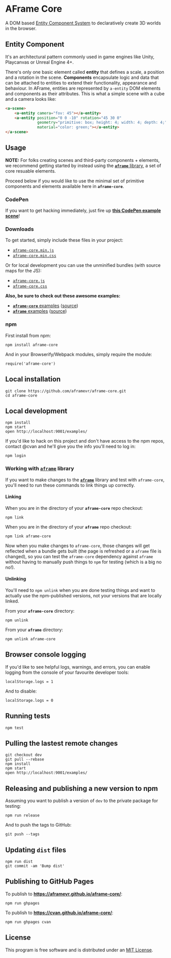 # AFrame Core

A DOM based [Entity Component System](https://en.wikipedia.org/wiki/Entity_component_system) to declaratively create 3D worlds in the browser.

## Entity Component

It's an architectural pattern commonly used in game engines like Unity, Playcanvas or Unreal Engine 4+.

There's only one basic element called **entity** that defines a scale, a position and a rotation in the scene. **Components** encapsulate logic and data that can be attached to entities to extend their functionality, appearance and behaviour. In AFrame, entities are represented by ```a-entity``` DOM elements and components as their attributes. This is what a simple scene with a cube and a camera looks like:

````html
<a-scene>
    <a-entity camera="fov: 45"></a-entity>
    <a-entity position="0 0 -10" rotation="45 30 0"
              geometry="primitive: box; height: 4; width: 4; depth: 4;"
              material="color: green;"></a-entity>
</a-scene>
````

## Usage

__NOTE:__ For folks creating scenes and third-party components + elements, we recommend getting started by instead using the [__`aframe`__ library](https://github.com/aframevr/aframe), a set of core resuable elements.

Proceed below if you would like to use the minimal set of primitive components and elements available here in __`aframe-core`__.

### CodePen

If you want to get hacking immediately, just fire up __[this CodePen example scene](http://codepen.io/team/mozvr/pen/df736964b5ee14288a18199d4e27afe3?editors=100)__!

### Downloads

To get started, simply include these files in your project:

* [`aframe-core.min.js`](dist/aframe-core.min.js)
* [`aframe-core.min.css`](dist/aframe-core.min.css)

Or for local development you can use the unminified bundles (with source maps for the JS):

* [`aframe-core.js`](dist/aframe-core.js)
* [`aframe-core.css`](dist/aframe-core.css)

__Also, be sure to check out these awesome examples:__

* [__`aframe-core`__ examples](http://aframevr.github.io/aframe-core/examples/) ([source](https://github.com/aframevr/aframe-core/tree/master/examples/))
* [__`aframe`__ examples](http://aframevr.github.io/aframe/examples/) ([source](https://github.com/aframevr/aframe/tree/master/examples/))

### npm

First install from npm:

    npm install aframe-core

And in your Browserify/Webpack modules, simply require the module:

    require('aframe-core')

## Local installation

    git clone https://github.com/aframevr/aframe-core.git
    cd aframe-core

## Local development

    npm install
    npm start
    open http://localhost:9001/examples/

If you'd like to hack on this project and don't have access to the npm repos, contact @cvan and he'll give you the info you'll need to log in:

    npm login

### Working with [`aframe`](https://github.com/aframevr/aframe/) library

If you want to make changes to the [__`aframe`__](https://github.com/aframevr/aframe/) library and test with `aframe-core`, you'll need to run these commands to link things up correctly.

#### Linking

When you are in the directory of your __`aframe-core`__ repo checkout:

    npm link

When you are in the directory of your __`aframe`__ repo checkout:

    npm link aframe-core

Now when you make changes to `aframe-core`, those changes will get reflected when a bundle gets built (the page is refreshed or a `aframe` file is changed), so you can test the `aframe-core` dependency against `aframe` without having to manually push things to `npm` for testing (which is a big no no!).

#### Unlinking

You'll need to `npm unlink` when you are done testing things and want to actually use the npm-published versions, not your versions that are locally linked.

From your __`aframe-core`__ directory:

    npm unlink

From your __`aframe`__ directory:

    npm unlink aframe-core

## Browser console logging

If you'd like to see helpful logs, warnings, and errors, you can enable logging from the console of your favourite developer tools:

    localStorage.logs = 1

And to disable:

    localStorage.logs = 0

## Running tests

    npm test

## Pulling the lastest remote changes

    git checkout dev
    git pull --rebase
    npm install
    npm start
    open http://localhost:9001/examples/

## Releasing and publishing a new version to npm

Assuming you want to publish a version of `dev` to the private package for testing:

    npm run release

And to push the tags to GitHub:

    git push --tags

## Updating `dist` files

    npm run dist
    git commit -am 'Bump dist'

## Publishing to GitHub Pages

To publish to __https://aframevr.github.io/aframe-core/__:

    npm run ghpages

To publish to __https://cvan.github.io/aframe-core/__:

    npm run ghpages cvan


## License

This program is free software and is distributed under an [MIT License](LICENSE).
